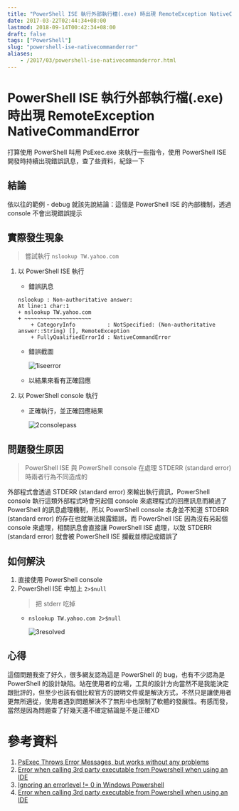 ```yaml
---
title: "PowerShell ISE 執行外部執行檔(.exe) 時出現 RemoteException NativeCommandError"
date: 2017-03-22T02:44:34+08:00
lastmod: 2018-09-14T00:42:34+08:00
draft: false
tags: ["PowerShell"]
slug: "powershell-ise-nativecommanderror"
aliases:
    - /2017/03/powershell-ise-nativecommanderror.html
---
```

# PowerShell ISE 執行外部執行檔(.exe) 時出現 RemoteException NativeCommandError 
打算使用 PowerShell 叫用 PsExec.exe 來執行一些指令，使用 PowerShell ISE 開發時持續出現錯誤訊息，查了些資料，紀錄一下

## 結論
依以往的範例 - debug 就該先說結論：這個是 PowerShell ISE 的內部機制，透過 console 不會出現錯誤提示


## 實際發生現象

>嘗試執行 `nslookup TW.yahoo.com`

1. 以 PowerShell ISE 執行
    
    * 錯誤訊息
        
    ```
    nslookup : Non-authoritative answer:
    At line:1 char:1
    + nslookup TW.yahoo.com
    + ~~~~~~~~~~~~~~~~~~~~~
        + CategoryInfo          : NotSpecified: (Non-authoritative answer::String) [], RemoteException
        + FullyQualifiedErrorId : NativeCommandError
    ```
    - 錯誤截圖
        
        ![1iseerror](https://cloud.githubusercontent.com/assets/3851540/24092603/363f41e6-0d8a-11e7-91f5-08b8b5b2248b.png)
    - 以結果來看有正確回應
2. 以 PowerShell console 執行
    - 正確執行，並正確回應結果
        
        ![2consolepass](https://cloud.githubusercontent.com/assets/3851540/24092601/361cb7f2-0d8a-11e7-8e0e-c8770022233c.png)

## 問題發生原因

>PowerShell ISE 與 PowerShell console 在處理 STDERR (standard error) 時兩者行為不同造成的

外部程式會透過 STDERR (standard error) 來輸出執行資訊，PowerShell console 執行這類外部程式時會另起個 console 來處理程式的回應訊息而繞過了 PowerShell 的訊息處理機制，所以 PowerShell console 本身並不知道 STDERR (standard error) 的存在也就無法揭露錯誤，而 PowerShell ISE 因為沒有另起個 console 來處理，相關訊息會直接讓 PowerShell ISE 處理，以致 STDERR (standard error) 就會被 PowerShell ISE 攔截並標記成錯誤了

## 如何解決
1. 直接使用 PowerShell console
2. PowerShell ISE 中加上 `2>$null`
    > 把 stderr 吃掉
    - `nslookup TW.yahoo.com 2>$null`
        
        ![3resolved](https://cloud.githubusercontent.com/assets/3851540/24092601/361cb7f2-0d8a-11e7-8e0e-c8770022233c.png)

## 心得
這個問題我查了好久，很多網友認為這是 PowerShell 的 bug，也有不少認為是 PowerShell 的設計缺陷。站在使用者的立場，工具的設計方向當然不是我能決定跟批評的，但至少也該有個比較官方的說明文件或是解決方式，不然只是讓使用者更無所適從，使用者遇到問題解決不了無形中也限制了軟體的發展性。有感而發，當然是因為問題查了好幾天還不確定結論是不是正確XD


# 參考資料
1. [PsExec Throws Error Messages, but works without any problems](http://stackoverflow.com/questions/18380227/psexec-throws-error-messages-but-works-without-any-problems)
2. [Error when calling 3rd party executable from Powershell when using an IDE](http://stackoverflow.com/questions/2095088/error-when-calling-3rd-party-executable-from-powershell-when-using-an-ide)
3. [Ignoring an errorlevel != 0 in Windows Powershell](http://stackoverflow.com/questions/1394084/ignoring-an-errorlevel-0-in-windows-powershell/1416933)
4. [Error when calling 3rd party executable from Powershell when using an IDE](http://stackoverflow.com/questions/2095088/error-when-calling-3rd-party-executable-from-powershell-when-using-an-ide)